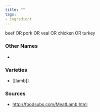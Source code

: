 ```yaml
---
title: ""
tags:
- ingredient
---
```

beef OR pork OR veal OR chicken OR turkey

### Other Names

* 

### Varieties

* [[lamb]]

### Sources
* http://foodsubs.com/MeatLamb.html
